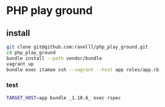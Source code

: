 # PHP play ground

## install
```sh
git clone git@github.com:ravelll/php_play_ground.git
cd php_play_ground
bundle install --path vendor/bundle
vagrant up
bundle exec itamae ssh --vagrant --host app roles/app.rb
```

### test
```sh
TARGET_HOST=app bundle _1.10.6_ exec rspec
```
